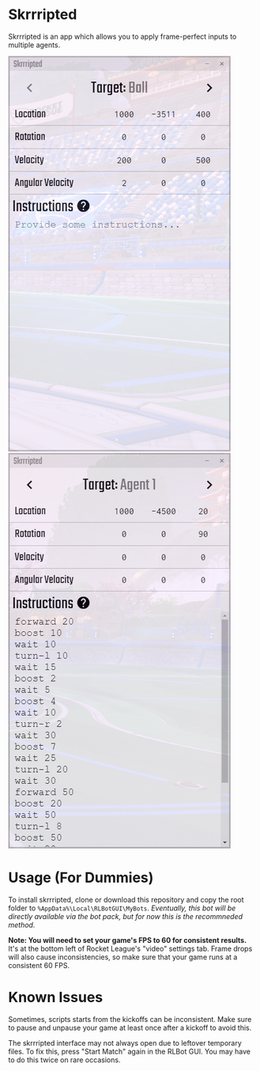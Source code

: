 # Skrrripted

Skrrripted is an app which allows you to apply frame-perfect inputs to multiple agents.

![interface - ball](./ball.png)
![interface - agent](./agent.png)

# Usage (For Dummies)

To install skrrripted, clone or download this repository and copy the root folder to `%AppData%\Local\RLBotGUI\MyBots`. *Eventually, this bot will be directly available via the bot pack, but for now this is the recommneded method.*

**Note: You will need to set your game's FPS to 60 for consistent results.** It's at the bottom left of Rocket League's "video" settings tab. Frame drops will also cause inconsistencies, so make sure that your game runs at a consistent 60 FPS.

# Known Issues

Sometimes, scripts starts from the kickoffs can be inconsistent. Make sure to pause and unpause your game at least once after a kickoff to avoid this.

The skrrripted interface may not always open due to leftover temporary files. To fix this, press "Start Match" again in the RLBot GUI. You may have to do this twice on rare occasions.